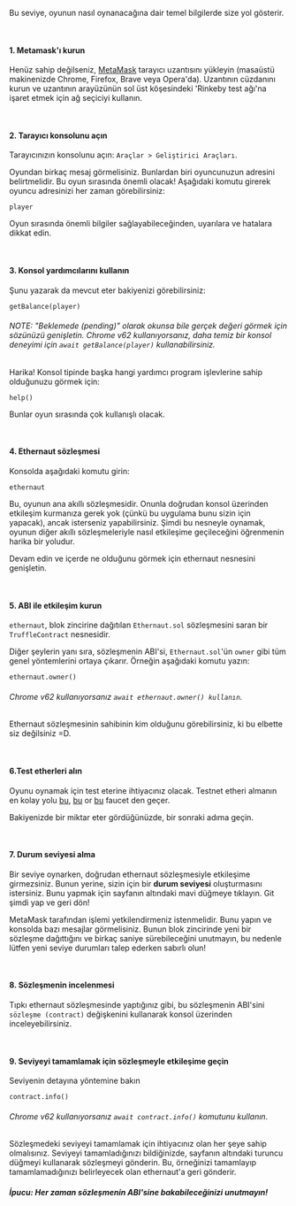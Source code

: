 Bu seviye, oyunun nasıl oynanacağına dair temel bilgilerde size yol gösterir.

&nbsp;
#### 1. Metamask'ı kurun
Henüz sahip değilseniz, [MetaMask](https://metamask.io/) tarayıcı uzantısını yükleyin (masaüstü makinenizde Chrome, Firefox, Brave veya Opera'da). Uzantının cüzdanını kurun ve uzantının arayüzünün sol üst köşesindeki 'Rinkeby test ağı'na işaret etmek için ağ seçiciyi kullanın.


&nbsp;
#### 2. Tarayıcı konsolunu açın
Tarayıcınızın konsolunu açın: `Araçlar > Geliştirici Araçları`.

Oyundan birkaç mesaj görmelisiniz. Bunlardan biri oyuncunuzun adresini belirtmelidir. Bu oyun sırasında önemli olacak! Aşağıdaki komutu girerek oyuncu adresinizi her zaman görebilirsiniz:
```
player
```

Oyun sırasında önemli bilgiler sağlayabileceğinden, uyarılara ve hatalara dikkat edin.

&nbsp;
#### 3. Konsol yardımcılarını kullanın

Şunu yazarak da mevcut eter bakiyenizi görebilirsiniz:
```
getBalance(player)
```
###### NOTE: "Beklemede (pending)" olarak okunsa bile gerçek değeri görmek için sözünüzü genişletin. Chrome v62 kullanıyorsanız, daha temiz bir konsol deneyimi için `await getBalance(player)` kullanabilirsiniz.


Harika! Konsol tipinde başka hangi yardımcı program işlevlerine sahip olduğunuzu görmek için:
```
help()
```
Bunlar oyun sırasında çok kullanışlı olacak.

&nbsp;
#### 4. Ethernaut sözleşmesi
Konsolda aşağıdaki komutu girin:
```
ethernaut
```
Bu, oyunun ana akıllı sözleşmesidir. Onunla doğrudan konsol üzerinden etkileşim kurmanıza gerek yok (çünkü bu uygulama bunu sizin için yapacak), ancak isterseniz yapabilirsiniz. Şimdi bu nesneyle oynamak, oyunun diğer akıllı sözleşmeleriyle nasıl etkileşime geçileceğini öğrenmenin harika bir yoludur.

Devam edin ve içerde ne olduğunu görmek için ethernaut nesnesini genişletin.

&nbsp;
#### 5. ABI ile etkileşim kurun
`ethernaut`, blok zincirine dağıtılan `Ethernaut.sol` sözleşmesini saran bir `TruffleContract` nesnesidir.
 
Diğer şeylerin yanı sıra, sözleşmenin ABI'si, `Ethernaut.sol`'ün  `owner` gibi tüm genel yöntemlerini ortaya çıkarır. Örneğin aşağıdaki komutu yazın:
```
ethernaut.owner()
```
###### Chrome v62 kullanıyorsanız `await ethernaut.owner() kullanın`.
Ethernaut sözleşmesinin sahibinin kim olduğunu görebilirsiniz, ki bu elbette siz değilsiniz =D.

&nbsp;
#### 6.Test etherleri alın
Oyunu oynamak için test eterine ihtiyacınız olacak. Testnet etheri almanın en kolay yolu [bu](https://faucet.rinkeby.io/), [bu](https://faucets.chain.link/rinkeby) or [bu](https://faucet.paradigm.xyz/) faucet den geçer.

Bakiyenizde bir miktar eter gördüğünüzde, bir sonraki adıma geçin.


&nbsp;
#### 7. Durum seviyesi alma
Bir seviye oynarken, doğrudan ethernaut sözleşmesiyle etkileşime girmezsiniz. Bunun yerine, sizin için bir **durum seviyesi** oluşturmasını istersiniz. Bunu yapmak için sayfanın altındaki mavi düğmeye tıklayın. Git şimdi yap ve geri dön!

MetaMask tarafından işlemi yetkilendirmeniz istenmelidir. Bunu yapın ve konsolda bazı mesajlar görmelisiniz. Bunun blok zincirinde yeni bir sözleşme dağıttığını ve birkaç saniye sürebileceğini unutmayın, bu nedenle lütfen yeni seviye durumları talep ederken sabırlı olun!


&nbsp;
#### 8. Sözleşmenin incelenmesi
Tıpkı ethernaut sözleşmesinde yaptığınız gibi, bu sözleşmenin ABI'sini `sözleşme (contract)` değişkenini kullanarak konsol üzerinden inceleyebilirsiniz.


&nbsp;
#### 9. Seviyeyi tamamlamak için sözleşmeyle etkileşime geçin
Seviyenin detayına yöntemine bakın
```
contract.info()
```
###### Chrome v62 kullanıyorsanız `await contract.info()` komutunu kullanın.
Sözleşmedeki seviyeyi tamamlamak için ihtiyacınız olan her şeye sahip olmalısınız. Seviyeyi tamamladığınızı bildiğinizde, sayfanın altındaki turuncu düğmeyi kullanarak sözleşmeyi gönderin. Bu, örneğinizi tamamlayıp tamamlamadığınızı belirleyecek olan ethernaut'a geri gönderir.

##### İpucu: Her zaman sözleşmenin ABI'sine bakabileceğinizi unutmayın!
